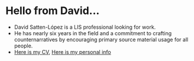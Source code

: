 # Hello from David...
- David Satten-López is a LIS professional looking for work.
- He has nearly six years in the field and a commitment to crafting counternarratives by encouraging primary source material usage for all people.
- [Here is my CV](cv.html), [Here is my personal info](about.md)
 
